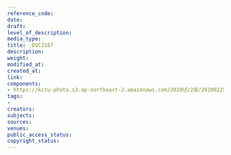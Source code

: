 ```yaml
---
reference_code: 
date: 
draft: 
level_of_description: 
media_type: 
title: _DSC2187
description: 
weight: 
modified_at: 
created_at: 
link: 
components:
- https://kctu-photo.s3.ap-northeast-2.amazonaws.com/2020년/2월/20200225_문중원+열사+문제해결+촉구+108배+2일차/_DSC2187.jpg
tags:
- 
creators: 
subjects: 
sources: 
venues: 
public_access_status: 
copyright_status: 
---
```

